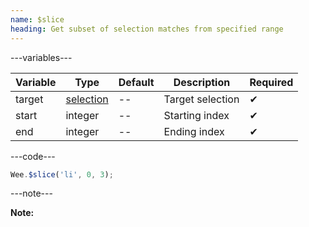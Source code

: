 ```yaml
---
name: $slice
heading: Get subset of selection matches from specified range
---
```


---variables---

| Variable | Type | Default | Description | Required |
| -- | -- | -- | -- | -- |
| target | [selection](/script#selection) | -- | Target selection | ✔ |
| start | integer | -- | Starting index | ✔ |
| end | integer | -- | Ending index | ✔ |

---code---

```javascript
Wee.$slice('li', 0, 3);
```

---note---

**Note:** 